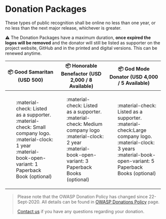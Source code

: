 # Donation Packages

These types of public recognition shall be online no less than one year, or no less than the next major release, whichever is greater.

:warning: The Donation Packages have a maximum duration, **once expired the logos will be removed** and the donator will still be listed as supporter on the project website, GitHub and in the printed and digital versions. This can be renewed anytime.

<center>

| :package: Good Samaritan (USD 500) | :package: Honorable Benefactor (USD 2,000 / 8 Available) | :package: God Mode Donator (USD 4,000 / 5 Available) |
|---|---|---|
|<ul style="list-style: none"><li>:material-check: Listed as a supporter.</li><li>:material-check: Small company logo.</li><li>:material-clock: 1 year</li><li>:material-book-open-variant: 1 Paperback Book (optional)</li></ul>|<ul style="list-style: none"><li>:material-check: Listed as a supporter.</li><li>:material-check: Medium company logo</li><li>:material-clock: 2 year</li><li>:material-book-open-variant: 3 Paperback Books (optional)</li></ul>|<ul style="list-style: none"><li>:material-check: Listed as a supporter.</li><li>:material-check:Large company logo.</li><li>:material-clock: 3 years</li><li>:material-book-open-variant: 5 Paperback Books (optional)</li></ul>|

</center>

> Please note that the OWASP Donation Policy has changed since 22-Sept-2020. All details can be found in [OWASP Donations Policy](https://owasp.org/www-policy/operational/donations) page.
> 
> [Contact us](../contact.md) if you have any questions regarding your donation.
